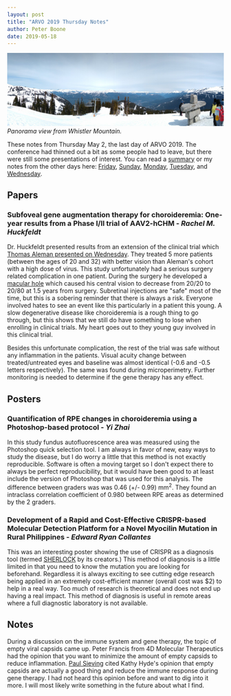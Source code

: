 ```yaml
---
layout: post
title: "ARVO 2019 Thursday Notes"
author: Peter Boone
date: 2019-05-18
---
```


![Panorama from Whistler Mountain](/imgs/arvo-2019/2019-05-04-whistler.jpg)
*Panorama view from Whistler Mountain.*

These notes from Thursday May 2, the last day of ARVO 2019. The conference had thinned out a bit as some people had to leave, but there were still some presentations of interest. You can read a [summary](https://boonepeter.github.io/2019/05/12/arvo-2019-summary.html) or my notes from the other days here: [Friday](https://boonepeter.github.io/2019/04/27/ffb-innovation-summit-2019), [Sunday](https://boonepeter.github.io/2019/05/11/arvo-2019-sunday-notes.html), [Monday](https://boonepeter.github.io/2019/05/11/arvo-2019-monday-notes.html), [Tuesday](https://boonepeter.github.io/2019/05/12/arvo-2019-tuesday-notes.html), and [Wednesday](https://boonepeter.github.io/2019/05/18/arvo-2019-wednesday-notes.html).

## Papers
### Subfoveal gene augmentation therapy for choroideremia: One-year results from a Phase I/II trial of AAV2-hCHM - *Rachel M. Huckfeldt*
Dr. Huckfeldt presented results from an extension of the clinical trial which [Thomas Aleman presented on Wednesday](https://boonepeter.github.io/2019/05/18/arvo-2019-wednesday-notes.html). They treated 5 more patients (between the ages of 20 and 32) with better vision than Aleman's cohort with a high dose of virus. This study unfortunately had a serious surgery related complication in one patient. During the surgery he developed a [macular hole](https://nei.nih.gov/health/macularhole/macularhole) which caused his central vision to decrease from 20/20 to 20/80 at 1.5 years from surgery. Subretinal injections are "safe" most of the time, but this is a sobering reminder that there is always a risk. Everyone involved hates to see an event like this particularly in a patient this young. A slow degenerative disease like choroideremia is a rough thing to go through, but this shows that we still do have something to lose when enrolling in clinical trials. My heart goes out to they young guy involved in this clinical trial. 

Besides this unfortunate complication, the rest of the trial was safe without any inflammation in the patients. Visual acuity change between treated/untreated eyes and baseline was almost identical (-0.6 and -0.5 letters respectively). The same was found during microperimetry. Further monitoring is needed to determine if the gene therapy has any effect. 

## Posters
### Quantification of RPE changes in choroideremia using a Photoshop-based protocol - *Yi Zhai*
In this study fundus autofluorescence area was measured using the Photoshop quick selection tool. I am always in favor of new, easy ways to study the disease, but I do worry a little that this method is not exactly reproducible. Software is often a moving target so I don't expect there to always be perfect reproducibility, but it would have been good to at least include the version of Photoshop that was used for this analysis. The difference between graders was was 0.46 (+/- 0.99) mm<sup>2</sup>. They found an intraclass correlation coefficient of 0.980 between RPE areas as determined by the 2 graders. 

### Development of a Rapid and Cost-Effective CRISPR-based Molecular Detection Platform for a Novel Myocilin Mutation in Rural Philippines - *Edward Ryan Collantes*
This was an interesting poster showing the use of CRISPR as a diagnosis tool (termed [SHERLOCK](https://www.broadinstitute.org/news/sherlock-team-advances-its-crispr-based-diagnostic-tool) by its creators.) This method of diagnosis is a little limited in that you need to know the mutation you are looking for beforehand. Regardless it is always exciting to see cutting edge research being applied in an extremely cost-efficient manner (overall cost was $2) to help in a real way. Too much of research is theoretical and does not end up having a real impact. This method of diagnosis is useful in remote areas where a full diagnostic laboratory is not available. 

## Notes
During a discussion on the immune system and gene therapy, the topic of empty viral capsids came up. Peter Francis from 4D Molecular Therapeutics had the opinion that you want to minimize the amount of empty capsids to reduce inflammation. [Paul Sieving](https://nei.nih.gov/about/director_bio) cited Kathy Hyde's opinion that empty capsids are actually a good thing and reduce the immune response during gene therapy. I had not heard this opinion before and want to dig into it more. I will most likely write something in the future about what I find. 





